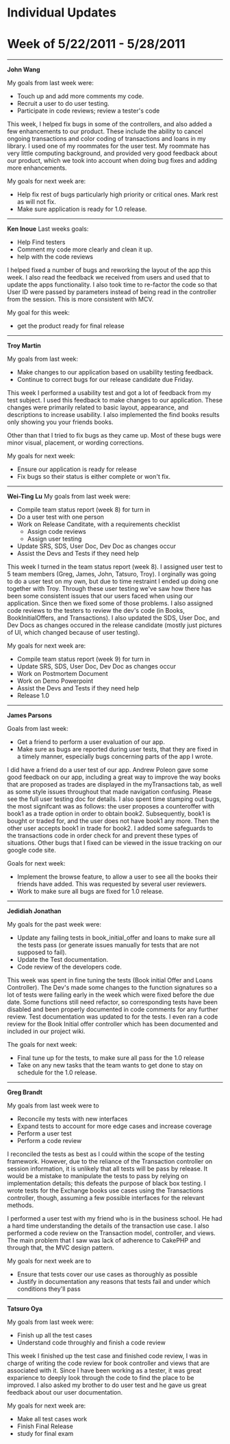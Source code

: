 # Individual Updates #
# Week of 5/22/2011 - 5/28/2011 #


---


**John Wang**

My goals from last week were:
  * Touch up and add more comments my code.
  * Recruit a user to do user testing.
  * Participate in code reviews; review a tester's code

This week, I helped fix bugs in some of the controllers, and also added a few enhancements to our product. These include the ability to cancel ongoing transactions and color coding of transactions and loans in my library. I used one of my roommates for the user test. My roommate has very little computing background, and provided very good feedback about our product, which we took into account when doing bug fixes and adding more enhancements.

My goals for next week are:
  * Help fix rest of bugs particularly high priority or critical ones. Mark rest as will not fix.
  * Make sure application is ready for 1.0 release.


---

**Ken Inoue**
Last weeks goals:
  * Help Find testers
  * Comment my code more clearly and clean it up.
  * help with the code reviews

I helped fixed a number of bugs and reworking the layout of the app this week. I also read the feedback we received from users and used that to update the apps functionality. I also took time to re-factor the code so that User ID were passed by parameters instead of being read in the controller from the session. This is more consistent with MCV.

My goal for this week:
  * get the product ready for final release


---


**Troy Martin**

My goals from last week:

  * Make changes to our application based on usability testing feedback.
  * Continue to correct bugs for our release candidate due Friday.

This week I performed a usability test and got a lot of feedback from my test subject. I used this feedback to make changes to our application. These changes were primarily related to basic layout, appearance, and descriptions to increase usability. I also implemented the find books results only showing you your friends books.

Other than that I tried to fix bugs as they came up. Most of these bugs were minor visual, placement, or wording corrections.

My goals for next week:

  * Ensure our application is ready for release
  * Fix bugs so their status is either complete or won't fix.


---


**Wei-Ting Lu**
My goals from last week were:
  * Compile team status report (week 8) for turn in
  * Do a user test with one person
  * Work on Release Canditate, with a requirements checklist
    * Assign code reviews
    * Assign user testing
  * Update SRS, SDS, User Doc, Dev Doc as changes occur
  * Assist the Devs and Tests if they need help

This week I turned in the team status report (week 8). I assigned user test to 5 team members (Greg, James, John, Tatsuro, Troy). I orginally was going to do a user test on my own, but due to time restraint I ended up doing one together with Troy. Through these user testing we've saw how there has been some consistent issues that our users faced when using our application. Since then we fixed some of those problems. I also assigned code reviews to the testers to review the dev's code (in Books, BookInitialOffers, and Transactions). I also updated the SDS, User Doc, and Dev Docs as changes occured in the release candidate (mostly just pictures of UI, which changed because of user testing).

My goals for next week are:
  * Compile team status report (week 9) for turn in
  * Update SRS, SDS, User Doc, Dev Doc as changes occur
  * Work on Postmortem Document
  * Work on Demo Powerpoint
  * Assist the Devs and Tests if they need help
  * Release 1.0



---


**James Parsons**

Goals from last week:
  * Get a friend to perform a user evaluation of our app.
  * Make sure as bugs are reported during user tests, that they are fixed in a timely manner, especially bugs concerning parts of the app I wrote.

I did have a friend do a user test of our app. Andrew Poleon gave some good feedback on our app, including a great way to improve the way books that are proposed as trades are displayed in the myTransactions tab, as well as some style issues throughout that made navigation confusing. Please see the full user testing doc for details. I also spent time stamping out bugs, the most signifcant was as follows: the user proposes a counteroffer with book1 as a trade option in order to obtain book2. Subsequently, book1 is bought or traded for, and the user does not have book1 any more. Then the other user accepts book1 in trade for book2. I added some safeguards to the transactions code in order check for and prevent these types of situations. Other bugs that I fixed can be viewed in the issue tracking on our google code site.

Goals for next week:
  * Implement the browse feature, to allow a user to see all the books their friends have added. This was requested by several user reviewers.
  * Work to make sure all bugs are fixed for 1.0 release.


---


**Jedidiah Jonathan**

My goals for the past week were:
  * Update any failing tests in book\_initial\_offer and loans to make sure all the tests pass (or generate issues manually for tests that are not supposed to fail).
  * Update the Test documentation.
  * Code review of the developers code.

This week was spent in fine tuning the tests (Book initial Offer and Loans Controller). The Dev's made some changes to the function signatures so a lot of tests were failing early in the week which were fixed before the due date. Some functions still need refactor, so corresponding tests have been disabled and been properly documented in code comments for any further review. Test documentation was updated to for the tests. I even ran a code review for the Book Initial offer controller which has been documented and included in our project wiki.

The goals for next week:
  * Final tune up for the tests, to make sure all pass for the 1.0 release
  * Take on any new tasks that the team wants to get done to stay on schedule for the 1.0 release.


---


**Greg Brandt**

My goals from last week were to
  * Reconcile my tests with new interfaces
  * Expand tests to account for more edge cases and increase coverage
  * Perform a user test
  * Perform a code review

I reconciled the tests as best as I could within the scope of the testing framework. However, due to the reliance of the Transaction controller on session information, it is unlikely that all tests will be pass by release. It would be a mistake to manipulate the tests to pass by relying on implementation details; this defeats the purpose of black box testing. I wrote tests for the Exchange books use cases using the Transactions controller, though, assuming a few possible interfaces for the relevant methods.

I performed a user test with my friend who is in the business school. He had a hard time understanding the details of the transaction use case. I also performed a code review on the Transaction model, controller, and views. The main problem that I saw was lack of adherence to CakePHP and through that, the MVC design pattern.

My goals for next week are to
  * Ensure that tests cover our use cases as thoroughly as possible
  * Justify in documentation any reasons that tests fail and under which conditions they'll pass



---


**Tatsuro Oya**

My goals from last week were:
  * Finish up all the test cases
  * Understand code throughly and finish a code review

This week I finished up the test case and finished code review, I was in charge of writing the code review for book controller and views that are associated with it. Since I have been working as a tester, it was great exparience to deeply look through the code to find the place to be improved. I also asked my brother to do user test and he gave us great feedback about our user documentation.

My goals for next week are:
  * Make all test cases work
  * Finish Final Release
  * study for final exam